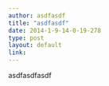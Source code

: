 ```yaml
---
author: asdfasdf
title: "asdfasdf"
date: 2014-1-9-14-0-19-278
type: post
layout: default
link: 
---
```

asdfasdfasdf